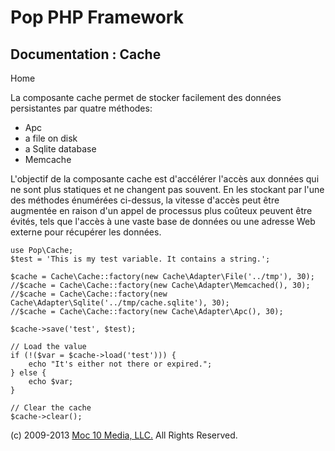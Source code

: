 Pop PHP Framework
=================

Documentation : Cache
---------------------

Home

La composante cache permet de stocker facilement des données
persistantes par quatre méthodes:

-   Apc
-   a file on disk
-   a Sqlite database
-   Memcache

L'objectif de la composante cache est d'accélérer l'accès aux données
qui ne sont plus statiques et ne changent pas souvent. En les stockant
par l'une des méthodes énumérées ci-dessus, la vitesse d'accès peut être
augmentée en raison d'un appel de processus plus coûteux peuvent être
évités, tels que l'accès à une vaste base de données ou une adresse Web
externe pour récupérer les données.

    use Pop\Cache;
    $test = 'This is my test variable. It contains a string.';

    $cache = Cache\Cache::factory(new Cache\Adapter\File('../tmp'), 30);
    //$cache = Cache\Cache::factory(new Cache\Adapter\Memcached(), 30);
    //$cache = Cache\Cache::factory(new Cache\Adapter\Sqlite('../tmp/cache.sqlite'), 30);
    //$cache = Cache\Cache::factory(new Cache\Adapter\Apc(), 30);

    $cache->save('test', $test);

    // Load the value
    if (!($var = $cache->load('test'))) {
        echo "It's either not there or expired.";
    } else {
        echo $var;
    }

    // Clear the cache
    $cache->clear();

\(c) 2009-2013 [Moc 10 Media, LLC.](http://www.moc10media.com) All
Rights Reserved.
